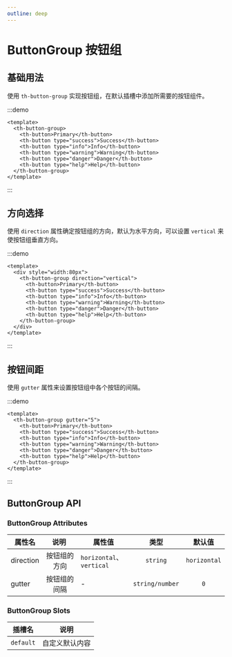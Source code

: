 ```yaml
---
outline: deep
---
```


<script setup>
import '../packages/style/index.scss'
</script>

# ButtonGroup 按钮组

## 基础用法

使用 `th-button-group` 实现按钮组，在默认插槽中添加所需要的按钮组件。

:::demo

```vue
<template>
  <th-button-group>
    <th-button>Primary</th-button>
    <th-button type="success">Success</th-button>
    <th-button type="info">Info</th-button>
    <th-button type="warning">Warning</th-button>
    <th-button type="danger">Danger</th-button>
    <th-button type="help">Help</th-button>
  </th-button-group>
</template>
```

:::

## 方向选择

使用 `direction` 属性确定按钮组的方向，默认为水平方向，可以设置 `vertical` 来使按钮组垂直方向。

:::demo

```vue
<template>
  <div style="width:80px">
    <th-button-group direction="vertical">
      <th-button>Primary</th-button>
      <th-button type="success">Success</th-button>
      <th-button type="info">Info</th-button>
      <th-button type="warning">Warning</th-button>
      <th-button type="danger">Danger</th-button>
      <th-button type="help">Help</th-button>
    </th-button-group>
  </div>
</template>
```

:::

## 按钮间距

使用 `gutter` 属性来设置按钮组中各个按钮的间隔。

:::demo

```vue
<template>
  <th-button-group gutter="5">
    <th-button>Primary</th-button>
    <th-button type="success">Success</th-button>
    <th-button type="info">Info</th-button>
    <th-button type="warning">Warning</th-button>
    <th-button type="danger">Danger</th-button>
    <th-button type="help">Help</th-button>
  </th-button-group>
</template>
```

:::

## ButtonGroup API

### ButtonGroup Attributes

| 属性名    | <div style="width:60px">说明</div> | 属性值                   |      类型       |    默认值    |
| --------- | :--------------------------------: | ------------------------ | :-------------: | :----------: |
| direction |            按钮组的方向            | `horizontal`、`vertical` |    `string`     | `horizontal` |
| gutter    |            按钮组的间隔            | -                        | `string/number` |     `0`      |

### ButtonGroup Slots

| 插槽名    | 说明           |
| --------- | -------------- |
| `default` | 自定义默认内容 |
